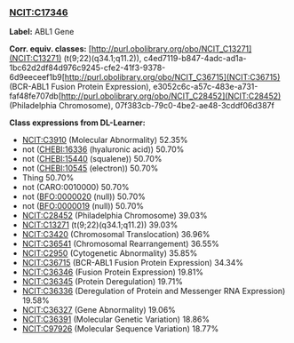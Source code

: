 
### [NCIT:C17346](http://purl.obolibrary.org/obo/NCIT_C17346)
**Label:** ABL1 Gene

**Corr. equiv. classes:** [http://purl.obolibrary.org/obo/NCIT_C13271](NCIT:C13271) (t(9;22)(q34.1;q11.2)), c4ed7119-b847-4adc-ad1a-1bc62d2df84d976c9245-cfe2-41f3-9378-6d9eeceef1b9[http://purl.obolibrary.org/obo/NCIT_C36715](NCIT:C36715) (BCR-ABL1 Fusion Protein Expression), e3052c6c-a57c-483e-a731-faf48fe707db[http://purl.obolibrary.org/obo/NCIT_C28452](NCIT:C28452) (Philadelphia Chromosome), 07f383cb-79c0-4be2-ae48-3cddf06d387f

**Class expressions from DL-Learner:**

- [NCIT:C3910](http://purl.obolibrary.org/obo/NCIT_C3910) (Molecular Abnormality) 52.35%
- not ([CHEBI:16336](http://purl.obolibrary.org/obo/CHEBI_16336) (hyaluronic acid)) 50.70%
- not ([CHEBI:15440](http://purl.obolibrary.org/obo/CHEBI_15440) (squalene)) 50.70%
- not ([CHEBI:10545](http://purl.obolibrary.org/obo/CHEBI_10545) (electron)) 50.70%
- Thing 50.70%
- not (CARO:0010000) 50.70%
- not ([BFO:0000020](http://purl.obolibrary.org/obo/BFO_0000020) (null)) 50.70%
- not ([BFO:0000019](http://purl.obolibrary.org/obo/BFO_0000019) (null)) 50.70%
- [NCIT:C28452](http://purl.obolibrary.org/obo/NCIT_C28452) (Philadelphia Chromosome) 39.03%
- [NCIT:C13271](http://purl.obolibrary.org/obo/NCIT_C13271) (t(9;22)(q34.1;q11.2)) 39.03%
- [NCIT:C3420](http://purl.obolibrary.org/obo/NCIT_C3420) (Chromosomal Translocation) 36.96%
- [NCIT:C36541](http://purl.obolibrary.org/obo/NCIT_C36541) (Chromosomal Rearrangement) 36.55%
- [NCIT:C2950](http://purl.obolibrary.org/obo/NCIT_C2950) (Cytogenetic Abnormality) 35.85%
- [NCIT:C36715](http://purl.obolibrary.org/obo/NCIT_C36715) (BCR-ABL1 Fusion Protein Expression) 34.34%
- [NCIT:C36346](http://purl.obolibrary.org/obo/NCIT_C36346) (Fusion Protein Expression) 19.81%
- [NCIT:C36345](http://purl.obolibrary.org/obo/NCIT_C36345) (Protein Deregulation) 19.71%
- [NCIT:C36336](http://purl.obolibrary.org/obo/NCIT_C36336) (Deregulation of Protein and Messenger RNA Expression) 19.58%
- [NCIT:C36327](http://purl.obolibrary.org/obo/NCIT_C36327) (Gene Abnormality) 19.06%
- [NCIT:C36391](http://purl.obolibrary.org/obo/NCIT_C36391) (Molecular Genetic Variation) 18.86%
- [NCIT:C97926](http://purl.obolibrary.org/obo/NCIT_C97926) (Molecular Sequence Variation) 18.77%


